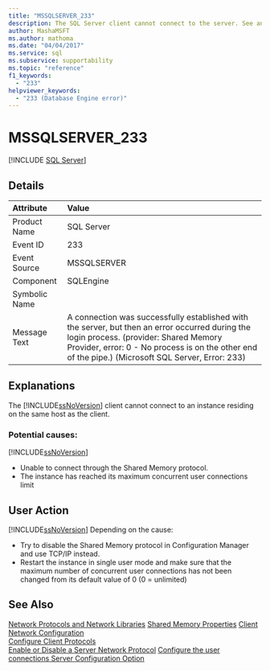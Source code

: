 ```yaml
---
title: "MSSQLSERVER_233"
description: The SQL Server client cannot connect to the server. See an explanation of error 233 and possible resolutions.
author: MashaMSFT
ms.author: mathoma
ms.date: "04/04/2017"
ms.service: sql
ms.subservice: supportability
ms.topic: "reference"
f1_keywords:
  - "233"
helpviewer_keywords:
  - "233 (Database Engine error)"
---
```

# MSSQLSERVER_233
 [!INCLUDE [SQL Server](../../includes/applies-to-version/sqlserver.md)]
  
## Details  
  
| Attribute | Value |  
| :-------- | :---- |  
|Product Name|SQL Server|  
|Event ID|233|  
|Event Source|MSSQLSERVER|  
|Component|SQLEngine|  
|Symbolic Name||  
|Message Text|A connection was successfully established with the server, but then an error occurred during the login process. (provider: Shared Memory Provider, error: 0 - No process is on the other end of the pipe.) (Microsoft SQL Server, Error: 233)|  
  
## Explanations  
The [!INCLUDE[ssNoVersion](../../includes/ssnoversion-md.md)] client cannot connect to an instance residing on the same host as the client. 
 
### Potential causes:
[!INCLUDE[ssNoVersion](../../includes/ssnoversion-md.md)]
- Unable to connect through the Shared Memory protocol.
- The instance has reached its maximum concurrent user connections limit
  
## User Action 
[!INCLUDE[ssNoVersion](../../includes/ssnoversion-md.md)]
Depending on the cause:
- Try to disable the Shared Memory protocol in Configuration Manager and use TCP/IP instead.
- Restart the instance in single user mode and make sure that the maximum number of concurrent user connections has not been changed from its default value of 0 (0 = unlimited)
  
## See Also  
[Network Protocols and Network Libraries](~/sql-server/install/network-protocols-and-network-libraries.md)
[Shared Memory Properties](~/tools/configuration-manager/shared-memory-properties.md)
[Client Network Configuration](~/database-engine/configure-windows/client-network-configuration.md)  
[Configure Client Protocols](~/database-engine/configure-windows/configure-client-protocols.md)  
[Enable or Disable a Server Network Protocol](~/database-engine/configure-windows/enable-or-disable-a-server-network-protocol.md)
[Configure the user connections Server Configuration Option](~/database-engine/configure-windows/configure-the-user-connections-server-configuration-option.md)
  
